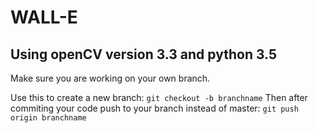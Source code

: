 # WALL-E
## Using openCV version 3.3 and python 3.5
Make sure you are working on your own branch.

Use this to create a new branch: `git checkout -b branchname`
Then after commiting your code push to your branch instead of master: `git push origin branchname`
